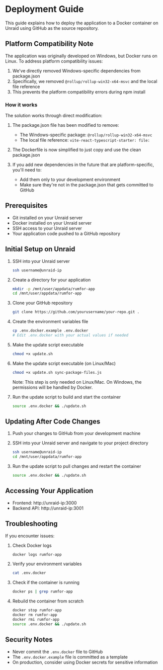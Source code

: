 # Deployment Guide

This guide explains how to deploy the application to a Docker container on Unraid using GitHub as the source repository.

## Platform Compatibility Note

The application was originally developed on Windows, but Docker runs on Linux. To address platform compatibility issues:

1. We've directly removed Windows-specific dependencies from package.json
2. Specifically, we removed `@rollup/rollup-win32-x64-msvc` and the local file reference
3. This prevents the platform compatibility errors during npm install

### How it works

The solution works through direct modification:

1. The package.json file has been modified to remove:
   - The Windows-specific package: `@rollup/rollup-win32-x64-msvc`
   - The local file reference: `vite-react-typescript-starter: file:`
   
2. The Dockerfile is now simplified to just copy and use the clean package.json

3. If you add new dependencies in the future that are platform-specific, you'll need to:
   - Add them only to your development environment
   - Make sure they're not in the package.json that gets committed to GitHub

## Prerequisites

- Git installed on your Unraid server
- Docker installed on your Unraid server
- SSH access to your Unraid server
- Your application code pushed to a GitHub repository

## Initial Setup on Unraid

1. SSH into your Unraid server
   ```bash
   ssh username@unraid-ip
   ```

2. Create a directory for your application
   ```bash
   mkdir -p /mnt/user/appdata/rumfor-app
   cd /mnt/user/appdata/rumfor-app
   ```

3. Clone your GitHub repository
   ```bash
   git clone https://github.com/yourusername/your-repo.git .
   ```

4. Create the environment variables file
   ```bash
   cp .env.docker.example .env.docker
   # Edit .env.docker with your actual values if needed
   ```

5. Make the update script executable
   ```bash
   chmod +x update.sh
   ```

6. Make the update script executable (on Linux/Mac)
   ```bash
   chmod +x update.sh sync-package-files.js
   ```
   Note: This step is only needed on Linux/Mac. On Windows, the permissions will be handled by Docker.

7. Run the update script to build and start the container
   ```bash
   source .env.docker && ./update.sh
   ```

## Updating After Code Changes

1. Push your changes to GitHub from your development machine

2. SSH into your Unraid server and navigate to your project directory
   ```bash
   ssh username@unraid-ip
   cd /mnt/user/appdata/rumfor-app
   ```

3. Run the update script to pull changes and restart the container
   ```bash
   source .env.docker && ./update.sh
   ```

## Accessing Your Application

- Frontend: http://unraid-ip:3000
- Backend API: http://unraid-ip:3001

## Troubleshooting

If you encounter issues:

1. Check Docker logs
   ```bash
   docker logs rumfor-app
   ```

2. Verify your environment variables
   ```bash
   cat .env.docker
   ```

3. Check if the container is running
   ```bash
   docker ps | grep rumfor-app
   ```

4. Rebuild the container from scratch
   ```bash
   docker stop rumfor-app
   docker rm rumfor-app
   docker rmi rumfor-app
   source .env.docker && ./update.sh
   ```

## Security Notes

- Never commit the `.env.docker` file to GitHub
- The `.env.docker.example` file is committed as a template
- On production, consider using Docker secrets for sensitive information